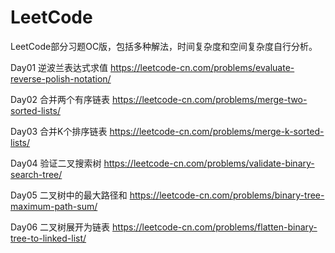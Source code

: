 # LeetCode
LeetCode部分习题OC版，包括多种解法，时间复杂度和空间复杂度自行分析。

Day01 逆波兰表达式求值 https://leetcode-cn.com/problems/evaluate-reverse-polish-notation/

Day02 合并两个有序链表 https://leetcode-cn.com/problems/merge-two-sorted-lists/

Day03 合并K个排序链表 https://leetcode-cn.com/problems/merge-k-sorted-lists/

Day04 验证二叉搜索树 https://leetcode-cn.com/problems/validate-binary-search-tree/

Day05 二叉树中的最大路径和 https://leetcode-cn.com/problems/binary-tree-maximum-path-sum/

Day06 二叉树展开为链表 https://leetcode-cn.com/problems/flatten-binary-tree-to-linked-list/
